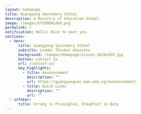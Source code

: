 ```yaml
---
layout: homepage
title: Guangyang Secondary School
description: A Ministry of Education School
image: /images/GYSSNEWLOGO.png
permalink: /
notification: Hello! Nice to meet you.
sections:
  - hero:
      title: Guangyang Secondary School
      subtitle: Leader Thinker Advocate
      background: /images/Homepage/vision-1024x439.jpg
      button: Contact Us
      url: /contact-us/
      key_highlights:
        - title: Announcement
          description: ""
          url: https://guangyangsec.moe.edu.sg/announcement/
        - title: Quick Links
          description: ""
          url: ""
  - infobar:
      title: Strong in Principles, Steadfast in Duty
---
```

